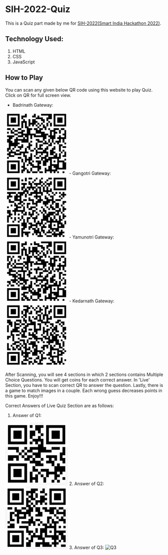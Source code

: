 # SIH-2022-Quiz
This is a Quiz part made by me for [SIH-2022(Smart India Hackathon 2022)](https://www.sih.gov.in/).
## Technology Used:
1. HTML
2. CSS
3. JavaScript


## How to Play
You can scan any given below QR code using this website to play Quiz. Click on QR for full screen view.
- Badrinath Gateway:
<img src="https://raw.githubusercontent.com/TaranjeetSinghKalsi/SIH-2022-Quiz/main/QR/Badrinath%20Gateway.png" alt="drawing" width="200"/>
- Gangotri Gateway:
<img src="https://raw.githubusercontent.com/TaranjeetSinghKalsi/SIH-2022-Quiz/main/QR/Gangotri%20Gateway.png" alt="drawing" width="200"/>
- Yamunotri Gateway:
<img src="https://raw.githubusercontent.com/TaranjeetSinghKalsi/SIH-2022-Quiz/main/QR/Yamunotri%20%20Gateway.png" alt="drawing" width="200"/>
- Kedarnath Gateway:
<img src="https://raw.githubusercontent.com/TaranjeetSinghKalsi/SIH-2022-Quiz/main/QR/Kedarnath%20Gateway.png" alt="drawing" width="200"/>

After Scanning, you will see 4 sections in which 2 sections contains Multiple Choice Questions. You will get coins for each correct answer. In 'Live' Section, you have to scan correct QR to answer the question. Lastly, there is a game to match images in a couple. Each wrong guess decreases points in this game. Enjoy!!!

Correct Answers of Live Quiz Section are as follows:
1. Answer of Q1:
<img src="https://raw.githubusercontent.com/TaranjeetSinghKalsi/SIH-2022-Quiz/main/QR/Q1%20Answer.jpeg" alt="Q1" width="200"/>
2. Answer of Q2:
<img src="https://raw.githubusercontent.com/TaranjeetSinghKalsi/SIH-2022-Quiz/main/QR/Q2%20Answer.jpeg" alt="Q2" width="200"/>
3. Answer of Q3:
<img src="https://raw.githubusercontent.com/TaranjeetSinghKalsi/SIH-2022-Quiz/main/QR/Q3%20Answer.jpeg)" alt="Q3" width="200"/>

